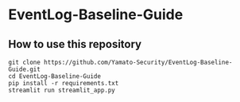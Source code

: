 # EventLog-Baseline-Guide

## How to use this repository
```
git clone https://github.com/Yamato-Security/EventLog-Baseline-Guide.git
cd EventLog-Baseline-Guide
pip install -r requirements.txt
streamlit run streamlit_app.py 
```